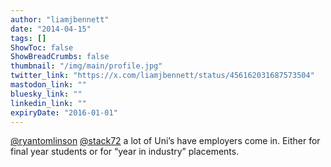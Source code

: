 ```yaml
---
author: "liamjbennett"
date: "2014-04-15"
tags: []
ShowToc: false
ShowBreadCrumbs: false
thumbnail: "/img/main/profile.jpg"
twitter_link: "https://x.com/liamjbennett/status/456162031687573504"
mastodon_link: ""
bluesky_link: ""
linkedin_link: ""
expiryDate: "2016-01-01"
---
```


[@ryantomlinson](https://x.com/ryantomlinson) [@stack72](https://x.com/stack72) a lot of Uni’s have employers come in. Either for final year students or for “year in industry” placements.

